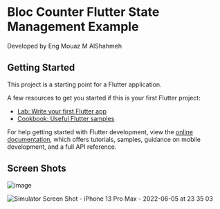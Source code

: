 # Bloc Counter Flutter State Management Example

Developed by Eng Mouaz M AlShahmeh

## Getting Started

This project is a starting point for a Flutter application.

A few resources to get you started if this is your first Flutter project:

- [Lab: Write your first Flutter app](https://docs.flutter.dev/get-started/codelab)
- [Cookbook: Useful Flutter samples](https://docs.flutter.dev/cookbook)

For help getting started with Flutter development, view the
[online documentation](https://docs.flutter.dev/), which offers tutorials,
samples, guidance on mobile development, and a full API reference.

## Screen Shots

![image](https://user-images.githubusercontent.com/86870601/172069236-31151b1e-41c0-464c-b408-9beb3832418e.png)


![Simulator Screen Shot - iPhone 13 Pro Max - 2022-06-05 at 23 35 03](https://user-images.githubusercontent.com/86870601/172069505-1ab8d948-6baf-4494-8fc7-04c5b2bd94d5.png)
